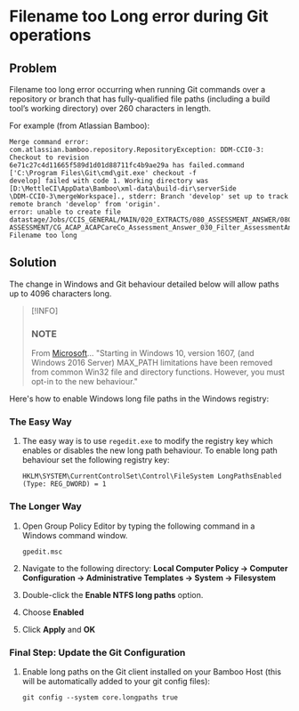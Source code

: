 # Filename too Long error during Git operations

## Problem

Filename too long error occurring when running Git commands over a repository or branch that has fully-qualified file paths (including a build tool’s working directory) over 260 characters in length.

For example (from Atlassian Bamboo):

```
Merge command error: com.atlassian.bamboo.repository.RepositoryException: DDM-CCI0-3: Checkout to revision 
6e71c27c4d11665f589d1d01d88711fc4b9ae29a has failed.command ['C:\Program Files\Git\cmd\git.exe' checkout -f 
develop] failed with code 1. Working directory was [D:\MettleCI\AppData\Bamboo\xml-data\build-dir\serverSide
\DDM-CCI0-3\mergeWorkspace]., stderr: Branch 'develop' set up to track remote branch 'develop' from 'origin'.
error: unable to create file datastage/Jobs/CCIS_GENERAL/MAIN/020_EXTRACTS/080_ASSESSMENT_ANSWER/080_ACAP/CACO_
ASSESSMENT/CG_ACAP_ACAPCareCo_Assessment_Answer_030_Filter_AssessmentAnswer_Into_ACAPCareCo_Templates_NEW.isx:
Filename too long
```

## Solution

The change in Windows and Git behaviour detailed below will allow paths up to 4096 characters long.

> [!INFO]
> ### NOTE
> From [Microsoft](https://learn.microsoft.com/en-us/windows/win32/fileio/maximum-file-path-limitation?tabs=registry)…
> "Starting in Windows 10, version 1607, (and Windows 2016 Server) MAX\_PATH limitations have been removed from common Win32 file and directory functions. However, you must opt-in to the new behaviour."

Here's how to enable Windows long file paths in the Windows registry:

### The Easy Way

1.  The easy way is to use `regedit.exe` to modify the registry key which enables or disables the new long path behaviour. To enable long path behaviour set the following registry key:
    
    ```
    HKLM\SYSTEM\CurrentControlSet\Control\FileSystem LongPathsEnabled (Type: REG_DWORD) = 1
    ```
    

### The Longer Way

1.  Open Group Policy Editor by typing the following command in a Windows command window.
    
    ```
    gpedit.msc
    ```
    
2.  Navigate to the following directory: **Local Computer Policy → Computer Configuration → Administrative Templates → System → Filesystem**
    
3.  Double-click the **Enable NTFS long paths** option.
    
4.  Choose **Enabled**
    
5.  Click **Apply** and **OK**
    

### Final Step: Update the Git Configuration

1.  Enable long paths on the Git client installed on your Bamboo Host (this will be automatically added to your git config files):
    
    ```
    git config --system core.longpaths true
    ```